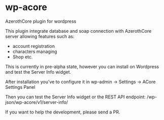 # wp-acore

AzerothCore plugin for wordpress

This plugin integrate database and soap connection with AzerothCore server allowing features such as:

- account registration
- characters managing
- Shop
etc.

This is currently in pre-alpha state, however you can install on Wordpress and test the Server Info widget.

After installation you've to configure it in wp-admin -> Settings -> ACore Settings Panel

Then you can test the Server Info widget or the REST API endpoint: /wp-json/wp-acore/v1/server-info/

If you want to help the development, please send a PR.
